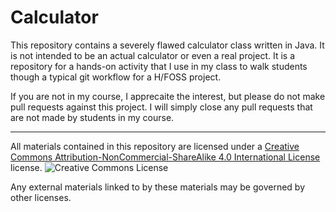 # Calculator

This repository contains a severely flawed calculator class written in Java. It is not intended to be an actual calculator or even a real project.  It is a repository for a hands-on activity that I use in my class to walk students though a typical git workflow for a H/FOSS project.

If you are not in my course, I apprecaite the interest, but please do not make pull requests against this project.  I will simply close any pull requests that are not made by students in my course.

---

All materials contained in this repository are licensed under a [Creative Commons Attribution-NonCommercial-ShareAlike 4.0 International License](https://creativecommons.org/licenses/by-nc-sa/4.0/) license. ![Creative Commons License](https://i.creativecommons.org/l/by-nc-sa/4.0/88x31.png)

Any external materials linked to by these materials may be governed by other licenses.
